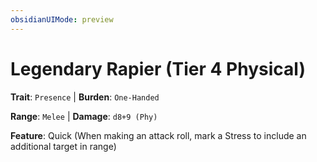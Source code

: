 ```yaml
---
obsidianUIMode: preview
---
```

# Legendary Rapier (Tier 4 Physical)

**Trait**: `Presence` | **Burden**: `One-Handed`

**Range**: `Melee` | **Damage**: `d8+9 (Phy)`

**Feature**: Quick (When making an attack roll, mark a Stress to include an additional target in range)
